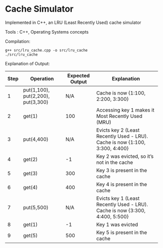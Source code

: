 # Cache Simulator

Implemented in C++, an LRU (Least Recently Used) cache simulator

Tools : C++, Operating Systems concepts




Compilation:

	g++ src/lru_cache.cpp -o src/lru_cache
	./src/lru_cache


Explanation of Output:


| Step | Operation                             | Expected Output | Explanation                                                                  |
|------|---------------------------------------|-----------------|------------------------------------------------------------------------------|
| 1    | put(1,100), put(2,200), put(3,300)    | N/A             | Cache is now {1:100, 2:200, 3:300}                                           |
| 2    | get(1)                                | 100             | Accessing key 1 makes it Most Recently Used (MRU)                            |
| 3    | put(4,400)                            | N/A             | Evicts key 2 (Least Recently Used - LRU). Cache is now {1:100, 3:300, 4:400} |
| 4    | get(2)                                | -1              | Key 2 was evicted, so it’s not in the cache                                  |
| 5    | get(3)                                | 300             | Key 3 is present in the cache                                                |
| 6    | get(4)                                | 400             | Key 4 is present in the cache                                                |
| 7    | put(5,500)                            | N/A             | Evicts key 1 (Least Recently Used - LRU). Cache is now {3:300, 4:400, 5:500} |
| 8    | get(1)                                | -1              | Key 1 was evicted                                                            |
| 9    | get(5)                                | 500             | Key 5 is present in the cache                                                |


